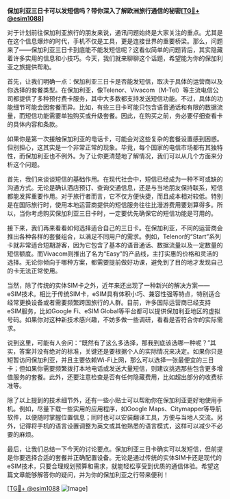 **保加利亚三日卡可以发短信吗？带你深入了解欧洲旅行通信的秘密[[TG💪+ @esim1088](https://t.me/s/esim1088)]**

对于计划前往保加利亚旅行的朋友来说，通讯问题始终是大家关注的重点。尤其是在这个信息爆炸的时代，手机不仅是工具，更是连接世界的重要桥梁。那么，问题来了——保加利亚三日卡到底能不能发短信呢？这看似简单的问题背后，其实隐藏着许多实用的信息和小技巧。今天，我们就来聊聊这个话题，希望能为你的保加利亚之旅提供帮助。

首先，让我们明确一点：保加利亚三日卡是否能发短信，取决于具体的运营商以及你选择的套餐类型。在保加利亚，像Telenor、Vivacom（M-Tel）等主流电信公司都提供了多种预付费卡服务，其中大多数都支持发送短信功能。不过，具体的功能细节可能会因套餐而异。比如，有些三日卡可能只包含语音通话和有限的数据流量，而短信功能需要单独购买或升级套餐。因此，在购买之前，务必要仔细查看卡的具体内容和条款。

如果你是第一次接触保加利亚的电话卡，可能会对这些复杂的套餐设置感到困惑。但别担心，这其实是一个非常正常的现象。毕竟，每个国家的电信市场都有其独特性，而保加利亚也不例外。为了让你更清楚地了解情况，我们可以从几个方面来分析这个问题。

首先，我们来谈谈短信的基础作用。在现代社会中，短信已经成为一种不可或缺的沟通方式。无论是确认酒店预订、查询交通信息，还是与当地朋友保持联系，短信都能发挥重要作用。对于旅行者而言，它不仅方便快捷，而且成本相对较低。特别是在国际旅行时，使用本地运营商提供的短信服务往往比漫游费用要划算得多。所以，当你考虑购买保加利亚三日卡时，一定要优先确保它的短信功能是可用的。

接下来，我们再来看看如何选择适合自己的三日卡。在保加利亚，不同的运营商会推出各种各样的套餐组合，以满足不同用户的需求。例如，Telenor的“Start”系列卡就非常适合短期游客，因为它包含了基本的语音通话、数据流量以及一定数量的短信额度。而Vivacom则推出了名为“Easy”的产品线，主打实惠的价格和灵活的选择。无论你倾向于哪种方案，都需要提前做好功课，避免到了目的地才发现自己的卡无法正常使用。

当然，除了传统的实体SIM卡之外，近年来还出现了一种新兴的解决方案——eSIM技术。相比于传统SIM卡，eSIM具有体积小巧、兼容性强等特点，特别适合经常更换设备或者需要频繁跨国旅行的人群。目前，许多国际运营商已经支持eSIM服务，比如Google Fi、eSIM Global等平台都可以提供保加利亚地区的虚拟号码。如果你对这种新技术感兴趣，不妨多做一些调研，看看是否符合你的实际需求。

说到这里，可能有人会问：“既然有了这么多选择，那我到底该选哪一种呢？”其实，答案并没有绝对的标准，关键还是要根据个人的实际情况来决定。如果你只是短暂访问保加利亚，并且主要依赖Wi-Fi上网，那么可以选择一张最便宜的三日卡；但如果你需要频繁拨打本地电话或发送大量短信，则建议挑选那些包含更多增值服务的套餐。此外，还要注意检查是否有任何隐藏费用，比如超出部分的收费标准等。

除了以上提到的技术细节外，还有一些小贴士可以帮助你在保加利亚更好地使用手机。例如，尽量下载一些实用的应用程序，如Google Maps、Citymapper等导航软件，以便随时掌握位置信息；同时也可以安装翻译工具，方便与当地人交流。另外，记得将手机的语言设置调整为英文或其他熟悉的语言模式，这样可以减少不必要的麻烦。

最后，让我们总结一下今天的讨论要点。保加利亚三日卡确实可以发短信，但前提是你要选择合适的套餐并正确配置设备。无论是通过传统的实体SIM卡还是现代的eSIM技术，只要合理规划预算和需求，就能轻松享受到优质的通信体验。希望这篇文章能够解答你的疑问，并为你的保加利亚之行带来便利！

[[TG💪+ @esim1088](https://t.me/s/esim1088) ![Image](https://i.postimg.cc/4NQfJmqS/Snipaste-2025-05-13-00-14-12.png)]
